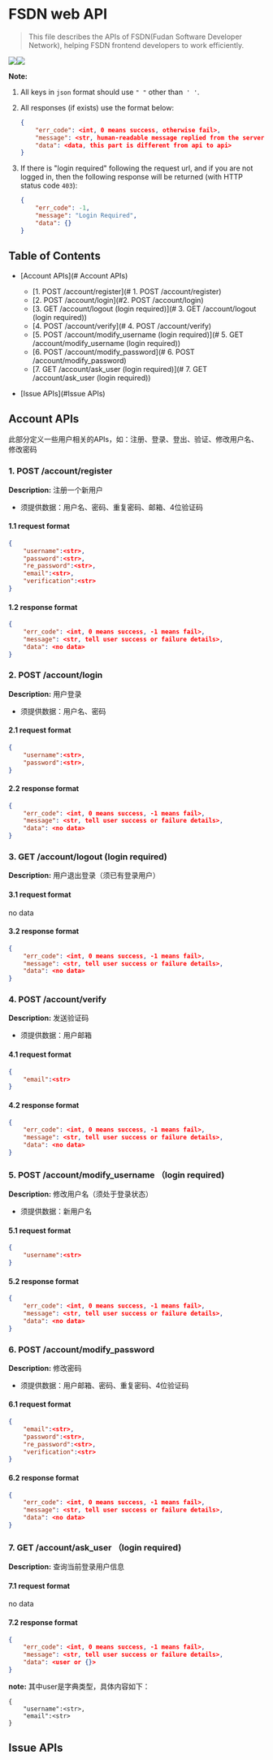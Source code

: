 # FSDN web API

>   This file describes the APIs of FSDN(Fudan Software Developer Network), helping FSDN frontend developers to work efficiently.

![](https://img.shields.io/badge/FSDN-API-brighgreen.svg)![](https://img.shields.io/badge/API-Documentation-green.svg)

**Note:** 

1.  All keys in `json` format should use `" "` other than` ' '`. 

2.  All responses (if exists) use the format below:

    ```json
    {
    	"err_code": <int, 0 means success, otherwise fail>,
    	"message": <str, human-readable message replied from the server>,
    	"data": <data, this part is different from api to api>
    }
    ```

3.  If there is "login required" following the request url, and if you are not logged in, then the following response will be returned (with HTTP status code `403`):

    ```json
    {
    	"err_code": -1,
    	"message": "Login Required",
    	"data": {}
    }
    ```

## Table of Contents
-   [Account APIs](# Account APIs)
    -   [1. POST /account/register](# 1. POST /account/register)
    -   [2. POST /account/login](#2. POST /account/login)
    -   [3. GET /account/logout (login required)](# 3. GET /account/logout (login required))
    -   [4. POST /account/verify](# 4. POST /account/verify)
    -   [5. POST /account/modify_username (login required)](# 5. GET /account/modify_username (login required))
    -   [6. POST /account/modify_password](# 6. POST /account/modify_password)
    -   [7. GET /account/ask_user (login required)](# 7. GET /account/ask_user (login required))

-   [Issue APIs](#Issue APIs)



## Account APIs

此部分定义一些用户相关的APIs，如：注册、登录、登出、验证、修改用户名、修改密码

### 1. POST /account/register

**Description:** 注册一个新用户
* 须提供数据：用户名、密码、重复密码、邮箱、4位验证码

#### 1.1 request format

```json
{
    "username":<str>,
    "password":<str>,
    "re_password":<str>,
    "email":<str>,
    "verification":<str>
}
```

#### 1.2 response format

```json
{
	"err_code": <int, 0 means success, -1 means fail>,
	"message": <str, tell user success or failure details>,
	"data": <no data>
}
```

### 2. POST /account/login

**Description:** 用户登录
* 须提供数据：用户名、密码

#### 2.1 request format

```json
{
    "username":<str>,
    "password":<str>,
}
```

#### 2.2 response format

```json
{
	"err_code": <int, 0 means success, -1 means fail>,
	"message": <str, tell user success or failure details>,
	"data": <no data>
}
```

### 3. GET /account/logout (login required)

**Description:** 用户退出登录（须已有登录用户）

#### 3.1 request format

no data

#### 3.2 response format

```json
{
	"err_code": <int, 0 means success, -1 means fail>,
	"message": <str, tell user success or failure details>,
	"data": <no data>
}
```

### 4. POST /account/verify

**Description:** 发送验证码
* 须提供数据：用户邮箱

#### 4.1 request format

```json
{
    "email":<str>
}
```

#### 4.2 response format

```json
{
	"err_code": <int, 0 means success, -1 means fail>,
	"message": <str, tell user success or failure details>,
	"data": <no data>
}
```

### 5. POST /account/modify_username （login required)

**Description:** 修改用户名（须处于登录状态）
* 须提供数据：新用户名

#### 5.1 request format

```json
{
    "username":<str>
}
```

#### 5.2 response format

```json
{
	"err_code": <int, 0 means success, -1 means fail>,
	"message": <str, tell user success or failure details>,
	"data": <no data>
}
```

### 6. POST /account/modify_password

**Description:** 修改密码
* 须提供数据：用户邮箱、密码、重复密码、4位验证码

#### 6.1 request format

```json
{
    "email":<str>,
    "password":<str>,
    "re_password":<str>,
    "verification":<str>
}
```

#### 6.2 response format

```json
{
	"err_code": <int, 0 means success, -1 means fail>,
	"message": <str, tell user success or failure details>,
	"data": <no data>
}
```

### 7. GET /account/ask_user （login required)

**Description:** 查询当前登录用户信息

#### 7.1 request format
no data

#### 7.2 response format

```json
{
	"err_code": <int, 0 means success, -1 means fail>,
	"message": <str, tell user success or failure details>,
	"data": <user or {}>
}
```
**note:** 其中user是字典类型，具体内容如下：

```
{
    "username":<str>,
    "email":<str>
}
```


## Issue APIs


